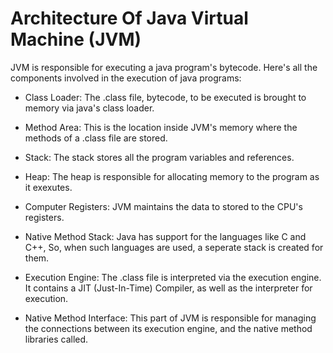 # Architecture Of Java Virtual Machine (JVM)

JVM is responsible for executing a java program's bytecode. Here's all the components involved in the execution of java programs:

- Class Loader: The .class file, bytecode, to be executed is brought to memory via java's class loader.

- Method Area: This is the location inside JVM's memory where the methods of a .class file are stored.

- Stack: The stack stores all the program variables and references.

- Heap: The heap is responsible for allocating memory to the program as it exexutes.

- Computer Registers: JVM maintains the data to stored to the CPU's registers.

- Native Method Stack: Java has support for the languages like C and C++, So, when such languages are used, a seperate stack is created for them.

- Execution Engine: The .class file is interpreted via the execution engine. It contains a JIT (Just-In-Time) Compiler, as well as the interpreter for execution.

- Native Method Interface: This part of JVM is responsible for managing the connections between its execution engine, and the native method libraries called.
